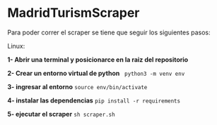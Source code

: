 # MadridTurismScraper

Para poder correr el scraper se tiene que seguir los siguientes pasos:

Linux:

**1- Abrir una terminal y posicionarce en la raiz del repositorio**

**2- Crear un entorno virtual de python**
  ``` python3 -m venv env```
  
**3- ingresar al entorno**
  ```source env/bin/activate```
  
**4- instalar las dependencias**
  ```pip install -r requirements```
  
**5- ejecutar el scraper**
  ```sh scraper.sh```
